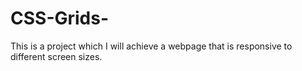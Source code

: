 # CSS-Grids-
This is a project which I will achieve a webpage that is responsive to different screen sizes.
